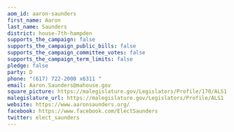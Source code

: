 ```yaml
---
aom_id: aaron-saunders
first_name: Aaron
last_name: Saunders
district: house-7th-hampden
supports_the_campaign: false
supports_the_campaign_public_bills: false
supports_the_campaign_committee_votes: false
supports_the_campaign_term_limits: false
pledge: false
party: D
phone: "(617) 722-2000 x6311 "
email: Aaron.Saunders@mahouse.gov
square_picture: https://malegislature.gov/Legislators/Profile/170/ALS1.jpg
malegislature_url: https://malegislature.gov/Legislators/Profile/ALS1
website: https://www.aaronsaunders.org/
facebook: https://www.facebook.com/ElectSaunders
twitter: elect_saunders
---
```

